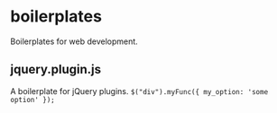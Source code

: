 boilerplates
============

Boilerplates for web development.


jquery.plugin.js
---------------------

A boilerplate for jQuery plugins. `$("div").myFunc({ my_option: 'some option' });`
